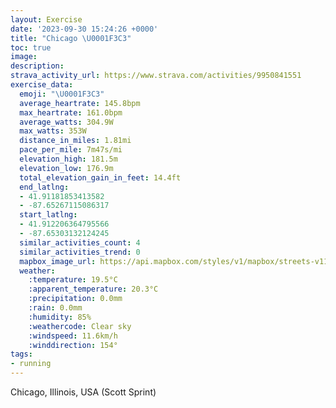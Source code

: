 ```yaml
---
layout: Exercise
date: '2023-09-30 15:24:26 +0000'
title: "Chicago \U0001F3C3"
toc: true
image:
description:
strava_activity_url: https://www.strava.com/activities/9950841551
exercise_data:
  emoji: "\U0001F3C3"
  average_heartrate: 145.8bpm
  max_heartrate: 161.0bpm
  average_watts: 304.9W
  max_watts: 353W
  distance_in_miles: 1.81mi
  pace_per_mile: 7m47s/mi
  elevation_high: 181.5m
  elevation_low: 176.9m
  total_elevation_gain_in_feet: 14.4ft
  end_latlng:
  - 41.91181853413582
  - -87.65267115086317
  start_latlng:
  - 41.912206364795566
  - -87.65303132124245
  similar_activities_count: 4
  similar_activities_trend: 0
  mapbox_image_url: https://api.mapbox.com/styles/v1/mapbox/streets-v11/static/path-5+787af2-1.0(gux~Frw~uO%60ACpADLDh%40VFHVr%40NTRHPE%60A_%40~BuBTWdAcAV%5BzBwArAgAjAu%40%60A%7B%40f%40YHKBEAIi%40cBGc%40FIdAq%40bBqAVYLe%40IyCFoAEi%40Ai%40BsCGwD%3FqECcA%3F%7DCCg%40CSKC_%40A%7DFLoD%3FqAFeE%3FeBFiEB%7BABIBMHCXD~%40BxAAdAFbACzCHfLCNIBU%3F%3FHHtMAh%40QlA),pin-s-s+e5b22e(-87.65322,41.91076),pin-s-f+89ae00(-87.65121000000003,41.91106000000002)/auto/800x800?access_token=pk.eyJ1Ijoiam9zaGJlY2ttYW4iLCJhIjoiY205eWR2aDd1MWZ6djJrbXc4a3M0bWZleiJ9.XiG9OWkNcZk2QzjJbxLB4A
  weather:
    :temperature: 19.5°C
    :apparent_temperature: 20.3°C
    :precipitation: 0.0mm
    :rain: 0.0mm
    :humidity: 85%
    :weathercode: Clear sky
    :windspeed: 11.6km/h
    :winddirection: 154°
tags:
- running
---
```

Chicago, Illinois, USA (Scott Sprint)
